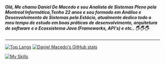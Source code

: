 ##### Olá, Me chamo Daniel De Macedo e sou Analista de Sistemas Pleno pela Montreal Informática,Tenho 22 anos e sou formado em Análise e Desenvolvimento de Sistemas pela Estácio, atualmente dedico todo o meu tempo de estudo em boas práticas de desenvolvimento, arquitetura de software e o Ecossistema Java (Frameworks, API's) e etc.. 🖐️🖐️🖐️

<hr / > 

<div>
  
[![Top Langs](https://github-readme-stats.vercel.app/api?username=DanielMacedo7&theme=algolia&show_icons=true)](https://github.com/DanielMacedo7)
[![Daniel Macedo's GitHub stats](https://github-readme-stats.vercel.app/api/top-langs?username=DanielMacedo7&hide=html,scss,stylus,blade,jupyter%20notebook,python,css,shell,batchfile,dockerfile,typescript&theme=algolia&show_icons=true)](https://github.com/DanielMacedo7)

[![My Skills](https://skillicons.dev/icons?i=java,spring,postgres,mysql,jenkins,idea,eclipse,maven,html,js)](https://skillicons.dev) 

 
</div>


